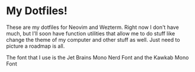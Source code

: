 # My Dotfiles!
These are my dotfiles for Neovim and Wezterm. Right now I don't have much, but I'll soon have function utilities that allow me to do stuff like change the theme of my computer and other stuff as well. Just need to picture a roadmap is all. 

The font that I use is the Jet Brains Mono Nerd Font and the Kawkab Mono Font
